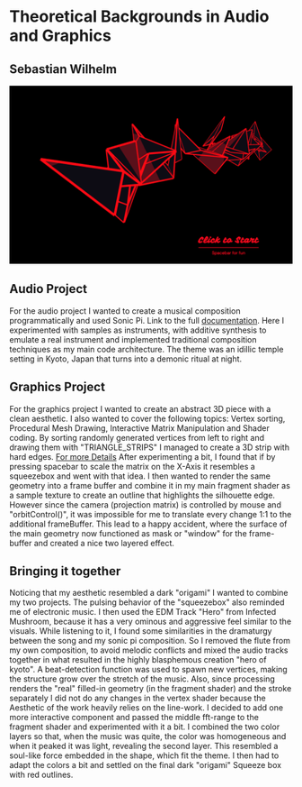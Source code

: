 # Theoretical Backgrounds in Audio and Graphics
## Sebastian Wilhelm

![preview](preview.PNG)

## Audio Project

For the audio project I wanted to create a musical composition programmatically and used Sonic Pi.
Link to the full [documentation](https://github.com/seb-ctech/winds_of_kyoto).
Here I experimented with samples as instruments, with additive synthesis to emulate a real instrument and implemented traditional composition techniques as my main code architecture. The theme was an idillic temple setting in Kyoto, Japan that turns into a demonic ritual at night.

## Graphics Project

For the graphics project I wanted to create an abstract 3D piece with a clean aesthetic.
I also wanted to cover the following topics: Vertex sorting, Procedural Mesh Drawing, Interactive Matrix Manipulation and Shader coding.
By sorting randomly generated vertices from left to right and drawing them with "TRIANGLE_STRIPS" I managed to create a 3D strip with hard edges.
[For more Details](../../../10_graphics_projects/submissions/wilhelm/README.md) After experimenting a bit, I found that if by pressing spacebar to scale the matrix on the X-Axis it resembles a squeezebox and went with that idea. I then wanted to render the same geometry into a frame buffer and combine it in my main fragment shader as a sample texture to create an outline that highlights the silhouette edge. However since the camera (projection matrix) is controlled by mouse and "orbitControl()", it was impossible for me to translate every change 1:1 to the additional frameBuffer. This lead to a happy accident, where the surface of the main geometry now functioned as mask or "window" for the frame-buffer and created a nice two layered effect.

## Bringing it together

Noticing that my aesthetic resembled a dark "origami" I wanted to combine my two projects. The pulsing behavior of the "squeezebox" also reminded me of electronic music. I then used the EDM Track "Hero" from Infected Mushroom, because it has a very ominous and aggressive feel similar to the visuals. While listening to it, I found some similarities in the dramaturgy between the song and my sonic pi composition. So I removed the flute from my own composition, to avoid melodic conflicts and mixed the audio tracks together in what resulted in the highly blasphemous creation "hero of kyoto". A beat-detection function was used to spawn new vertices, making the structure grow over the stretch of the music. Also, since processing renders the "real" filled-in geometry (in the fragment shader) and the stroke separately I did not do any changes in the vertex shader because the Aesthetic of the work heavily relies on the line-work. I decided to add one more interactive component and passed the middle fft-range to the fragment shader and experimented with it a bit. I combined the two color layers so that, when the music was quite, the color was homogeneous and when it peaked it was light, revealing the second layer. This resembled a soul-like force embedded in the shape, which fit the theme. I then had to adapt the colors a bit and settled on the final dark "origami" Squeeze box with red outlines. 
